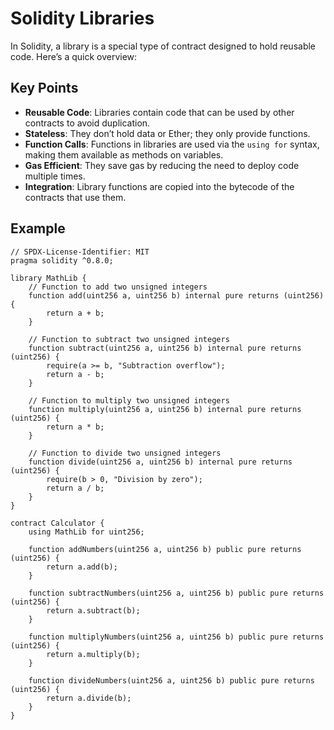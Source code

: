 # Solidity Libraries

In Solidity, a library is a special type of contract designed to hold reusable code. Here’s a quick overview:

## Key Points

- **Reusable Code**: Libraries contain code that can be used by other contracts to avoid duplication.
- **Stateless**: They don’t hold data or Ether; they only provide functions.
- **Function Calls**: Functions in libraries are used via the `using for` syntax, making them available as methods on variables.
- **Gas Efficient**: They save gas by reducing the need to deploy code multiple times.
- **Integration**: Library functions are copied into the bytecode of the contracts that use them.

## Example

```solidity
// SPDX-License-Identifier: MIT
pragma solidity ^0.8.0;

library MathLib {
    // Function to add two unsigned integers
    function add(uint256 a, uint256 b) internal pure returns (uint256) {
        return a + b;
    }

    // Function to subtract two unsigned integers
    function subtract(uint256 a, uint256 b) internal pure returns (uint256) {
        require(a >= b, "Subtraction overflow");
        return a - b;
    }

    // Function to multiply two unsigned integers
    function multiply(uint256 a, uint256 b) internal pure returns (uint256) {
        return a * b;
    }

    // Function to divide two unsigned integers
    function divide(uint256 a, uint256 b) internal pure returns (uint256) {
        require(b > 0, "Division by zero");
        return a / b;
    }
}

contract Calculator {
    using MathLib for uint256;

    function addNumbers(uint256 a, uint256 b) public pure returns (uint256) {
        return a.add(b);
    }

    function subtractNumbers(uint256 a, uint256 b) public pure returns (uint256) {
        return a.subtract(b);
    }

    function multiplyNumbers(uint256 a, uint256 b) public pure returns (uint256) {
        return a.multiply(b);
    }

    function divideNumbers(uint256 a, uint256 b) public pure returns (uint256) {
        return a.divide(b);
    }
}
